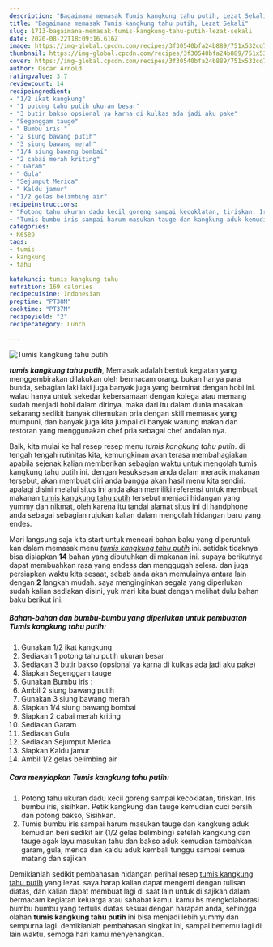 ```yaml
---
description: "Bagaimana memasak Tumis kangkung tahu putih, Lezat Sekali"
title: "Bagaimana memasak Tumis kangkung tahu putih, Lezat Sekali"
slug: 1713-bagaimana-memasak-tumis-kangkung-tahu-putih-lezat-sekali
date: 2020-08-22T18:09:16.616Z
image: https://img-global.cpcdn.com/recipes/3f30540bfa24b889/751x532cq70/tumis-kangkung-tahu-putih-foto-resep-utama.jpg
thumbnail: https://img-global.cpcdn.com/recipes/3f30540bfa24b889/751x532cq70/tumis-kangkung-tahu-putih-foto-resep-utama.jpg
cover: https://img-global.cpcdn.com/recipes/3f30540bfa24b889/751x532cq70/tumis-kangkung-tahu-putih-foto-resep-utama.jpg
author: Oscar Arnold
ratingvalue: 3.7
reviewcount: 14
recipeingredient:
- "1/2 ikat kangkung"
- "1 potong tahu putih ukuran besar"
- "3 butir bakso opsional ya karna di kulkas ada jadi aku pake"
- "Segenggam tauge"
- " Bumbu iris "
- "2 siung bawang putih"
- "3 siung bawang merah"
- "1/4 siung bawang bombai"
- "2 cabai merah kriting"
- " Garam"
- " Gula"
- "Sejumput Merica"
- " Kaldu jamur"
- "1/2 gelas belimbing air"
recipeinstructions:
- "Potong tahu ukuran dadu kecil goreng sampai kecoklatan, tiriskan. Iris bumbu iris, sisihkan. Petik kangkung dan tauge kemudian cuci bersih dan potong bakso, Sisihkan."
- "Tumis bumbu iris sampai harum masukan tauge dan kangkung aduk kemudian beri sedikit air (1/2 gelas belimbing) setelah kangkung dan tauge agak layu masukan tahu dan bakso aduk kemudian tambahkan garam, gula, merica dan kaldu aduk kembali tunggu sampai semua matang dan sajikan"
categories:
- Resep
tags:
- tumis
- kangkung
- tahu

katakunci: tumis kangkung tahu 
nutrition: 169 calories
recipecuisine: Indonesian
preptime: "PT38M"
cooktime: "PT37M"
recipeyield: "2"
recipecategory: Lunch

---
```



![Tumis kangkung tahu putih](https://img-global.cpcdn.com/recipes/3f30540bfa24b889/751x532cq70/tumis-kangkung-tahu-putih-foto-resep-utama.jpg)

<b><i>tumis kangkung tahu putih</i></b>, Memasak adalah bentuk kegiatan yang menggembirakan dilakukan oleh bermacam orang. bukan hanya para bunda, sebagian laki laki juga banyak juga yang berminat dengan hobi ini. walau hanya untuk sekedar kebersamaan dengan kolega atau memang sudah menjadi hobi dalam dirinya. maka dari itu dalam dunia masakan sekarang sedikit banyak ditemukan pria dengan skill memasak yang mumpuni, dan banyak juga kita jumpai di banyak warung makan dan restoran yang menggunakan chef pria sebagai chef andalan nya.



Baik, kita mulai ke hal resep resep menu <i>tumis kangkung tahu putih</i>. di tengah tengah rutinitas kita, kemungkinan akan terasa membahagiakan apabila sejenak kalian memberikan sebagian waktu untuk mengolah tumis kangkung tahu putih ini. dengan kesuksesan anda dalam meracik makanan tersebut, akan membuat diri anda bangga akan hasil menu kita sendiri. apalagi disini melalui situs ini anda akan memiliki referensi untuk membuat makanan <u>tumis kangkung tahu putih</u> tersebut menjadi hidangan yang yummy dan nikmat, oleh karena itu tandai alamat situs ini di handphone anda sebagai sebagian rujukan kalian dalam mengolah hidangan baru yang endes.


Mari langsung saja kita start untuk mencari bahan baku yang diperuntuk kan dalam memasak menu <u><i>tumis kangkung tahu putih</i></u> ini. setidak tidaknya bisa disiapkan <b>14</b> bahan yang dibutuhkan di makanan ini. supaya berikutnya dapat membuahkan rasa yang endess dan menggugah selera. dan juga persiapkan waktu kita sesaat, sebab anda akan memulainya antara lain dengan <b>2</b> langkah mudah. saya menginginkan segala yang diperlukan sudah kalian sediakan disini, yuk mari kita buat dengan melihat dulu bahan baku berikut ini.

<!--inarticleads1-->

##### Bahan-bahan dan bumbu-bumbu yang diperlukan untuk pembuatan Tumis kangkung tahu putih:

1. Gunakan 1/2 ikat kangkung
1. Sediakan 1 potong tahu putih ukuran besar
1. Sediakan 3 butir bakso (opsional ya karna di kulkas ada jadi aku pake)
1. Siapkan Segenggam tauge
1. Gunakan  Bumbu iris :
1. Ambil 2 siung bawang putih
1. Gunakan 3 siung bawang merah
1. Siapkan 1/4 siung bawang bombai
1. Siapkan 2 cabai merah kriting
1. Sediakan  Garam
1. Sediakan  Gula
1. Sediakan Sejumput Merica
1. Siapkan  Kaldu jamur
1. Ambil 1/2 gelas belimbing air




<!--inarticleads2-->

##### Cara menyiapkan Tumis kangkung tahu putih:

1. Potong tahu ukuran dadu kecil goreng sampai kecoklatan, tiriskan. Iris bumbu iris, sisihkan. Petik kangkung dan tauge kemudian cuci bersih dan potong bakso, Sisihkan.
1. Tumis bumbu iris sampai harum masukan tauge dan kangkung aduk kemudian beri sedikit air (1/2 gelas belimbing) setelah kangkung dan tauge agak layu masukan tahu dan bakso aduk kemudian tambahkan garam, gula, merica dan kaldu aduk kembali tunggu sampai semua matang dan sajikan




Demikianlah sedikit pembahasan hidangan perihal resep <u>tumis kangkung tahu putih</u> yang lezat. saya harap kalian dapat mengerti dengan tulisan diatas, dan kalian dapat membuat lagi di saat lain untuk di sajikan dalam bermacam kegiatan keluarga atau sahabat kamu. kamu bs mengkolaborasi bumbu bumbu yang tertulis diatas sesuai dengan harapan anda, sehingga olahan <b>tumis kangkung tahu putih</b> ini bisa menjadi lebih yummy dan sempurna lagi. demikianlah pembahasan singkat ini, sampai bertemu lagi di lain waktu. semoga hari kamu menyenangkan.

